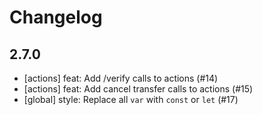 # Changelog

## 2.7.0

- [actions] feat: Add /verify calls to actions (#14)
- [actions] feat: Add cancel transfer calls to actions (#15)
- [global] style: Replace all `var` with `const` or `let` (#17)

